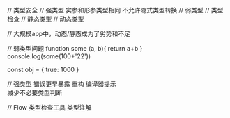 // 类型安全
//  强类型  实参和形参类型相同  不允许隐式类型转换
// 弱类型 
// 类型检查
// 静态类型
// 动态类型

// 大规模app中，动态/静态成为了劣势和不足

// 弱类型问题
function some (a, b){
    return a+b
}
console.log(some(100+'22'))

const obj = {
    true: 1000
}


// 强类型
错误更早暴露
重构 
编译器提示  
减少不必要类型判断

// Flow 类型检查工具
类型注解

